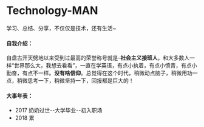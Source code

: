 # Technology-MAN


学习、总结、分享，不仅仅是技术，还有生活~

#### 自我介绍：

自盘古开天劈地以来受到过最高的荣誉称号就是-**社会主义接班人**，和大多数人一样“世界那么大，我想去看看”，一直在学英语，有点小执着，有点小愤青，有点小勤奋，有点不一样。**没有啥信仰**。总觉得在这个时代，稍微动点脑子，稍微用功一点，稍微思考一下，稍微坚持一下，回报都是巨大的！

#### 大事年表：
- 2017 奶奶过世--大学毕业--初入职场
- 2018 累
    


